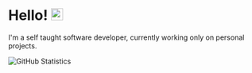 # Hello! <img src="https://user-images.githubusercontent.com/1303154/88677602-1635ba80-d120-11ea-84d8-d263ba5fc3c0.gif" width="24px" alt="hello">

I'm a self taught software developer, currently working only on personal projects.


![GitHub Statistics](https://github-readme-stats.vercel.app/api?username=704arian&show_icons=true&hide_border=true&theme=nord )

<!---
arcccan/arcccan is a ✨ special ✨ repository because its `README.md` (this file) appears on your GitHub profile.
You can click the Preview link to take a look at your changes.
--->
